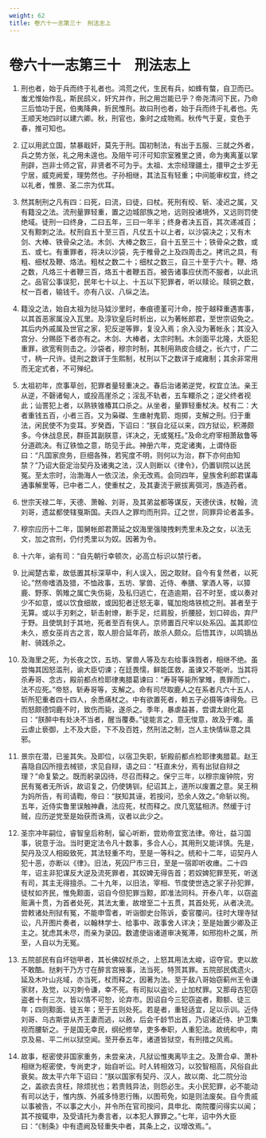 ```yaml
---
weight: 62
title: 卷六十一志第三十　刑法志上
---
```


# 卷六十一志第三十　刑法志上

1. <span id="卷六十一志第三十　刑法志上-1"></span>
刑也者，始于兵而终于礼者也。鸿荒之代，生民有兵，如蜂有螫，自卫而已。蚩尤惟始作乱，斯民鸱义，奸宄并作，刑之用岂能已乎？帝尧清问下民，乃命三后恤功于民，伯夷降典，折民惟刑。故曰刑也者，始于兵而终于礼者也。先王顺天地四时以建六卿。秋，刑官也，象时之成物焉。秋传气于夏，变色于春，推可知也。

2. <span id="卷六十一志第三十　刑法志上-2"></span>
辽以用武立国，禁暴戢奸，莫先于刑。国初制法，有出于五服、三就之外者，兵之势方张，礼之用未遑也。及阻午可汗可知宗室雅里之贤，命为夷离堇以掌刑辟，岂非士师之官，非贤者不可为乎。太祖、太宗经理疆土，擐甲之士岁无宁居，威克阙爱，理势然也。子孙相继，其法互有轻重；中间能审权宜，终之以礼者，惟景、圣二宗为优耳。

3. <span id="卷六十一志第三十　刑法志上-3"></span>
然其制刑之凡有四：曰死，曰流，曰徒，曰杖。死刑有绞、斩、凌迟之属，又有籍没之法。流刑量罪轻重，置之边城部族之地，远则投诸境外，又远则罚使绝域。徒刑一曰终身，二曰五年，三曰一年半；终身者决五百，其次递减百；又有黥刺之法。杖刑自五十至三百，凡仗五十以上者，以沙袋决之；又有木剑、大棒、铁骨朵之法。木剑、大棒之数三，自十五至三十；铁骨朵之数，或五、或七。有重罪者，将决以沙袋，先于椎骨之上及四周击之。拷讯之具，有粗、细杖及鞭、烙法。粗杖之数二十；细杖之数三，自三十至于六十。鞭、烙之数，凡烙三十者鞭三百，烙五十者鞭五百。被告诸事应伏而不服者，以此讯之。品官公事误犯，民年七十以上、十五以下犯罪者，听以赎论。赎铜之数，杖一百者，输钱千。亦有八议、八纵之法。

4. <span id="卷六十一志第三十　刑法志上-4"></span>
籍没之法，始自太祖为挞马狘沙里时，奉痕德堇可汁命，按于越释重遇害事，以其首恶家属没入瓦里。及淳钦皇后时析出，以为著帐郎君，至世宗诏免之。其后内外戚属及世官之家，犯反逆等罪，复没入焉；余入没为著帐永；其没入宫分、分赐臣下者亦有之。木剑、大棒者，太宗时制。木剑面平北隆，大臣犯重罪，欲宽宥则击之。沙袋者，穆宗时制，其制用熟皮合缝之，长六寸，广二寸，柄一尺许。徒刑之数详于生熙制，杖刑以下之数详于咸雍制；其余非常用而无定式者，不可殚纪。

5. <span id="卷六十一志第三十　刑法志上-5"></span>
太祖初年，庶事草创，犯罪者量轻重决之。春后治诸弟逆党，权宜立法。亲王从逆，不磬诸甸人，或投高崖杀之；淫乱不轨者，五车轘杀之；逆父终者视此；讪詈犯上者，以熟铁锥椿其口杀之。从坐者，量罪轻重杖决。杖有二：大者重钱五百，小者三百。又为枭磔、生瘗射鬼箭、炮掷，支解之刑。归于重法，闲民使不为变耳。岁癸酉，下诏曰：“朕自北征以来，四方狱讼，积滞颇多。今休战息民，群臣其副朕意，详决之，无或冤枉。”及命北府宰相萧敌鲁等分道疏决。有辽铁恤之意，昉见于此。神册六年，克定诸夷，上谓侍臣曰：“凡国家庶务，巨细各殊，若宪度不明，则何以为治，群下亦何由知禁？”乃诏大臣定治契丹及诸夷之法，汉人则断以《律令》，仍置钏院以达民冤。至太宗时，治渤海人一依汉法，余无改焉。会同四年，皇族舍利郎君谋毒通事解里等，已中者二人，使重杖之，及其妻流于厥拔离弭河，族造药者。

6. <span id="卷六十一志第三十　刑法志上-6"></span>
世宗天禄二年，天德、萧翰、刘哥，及其弟盆都等谋反，天德伏诛，杖翰，流刘哥，遗盆都使辖戛斯国。夫四人之罪均而刑异。辽之世，同罪异论者盖多。

7. <span id="卷六十一志第三十　刑法志上-7"></span>
穆宗应历十二年，国舅帐郎君萧延之奴海里强陵拽剌秃里未及之女，以法无文，加之宫刑，仍付秃里以为奴。因著为令。

8. <span id="卷六十一志第三十　刑法志上-8"></span>
十六年，谕有司：“自先朝行幸顿次，必高立标识以禁行者。

9. <span id="卷六十一志第三十　刑法志上-9"></span>
比闻楚古辈，故低置其标深草中，利人误入，因之取财。自今有复然者，以死论。”然帝嗜酒及猎，不恤政事，五坊、掌兽、近侍、奉膳、掌酒人等，以獐鹿、野豕、鹘雉之属亡失伤毙，及私归逃亡，在造逾期，召不时至，或以奏对少不如意，或以饮食细故，或因犯者迁怒无辜，辄加炮烙铁梳之刑。甚者至于无算。或以手刃剌之，斩击射燎，断手足，烂肩股，折腰胫，划口碎齿，弃尸于野。且使筑封于其地，死者至百有侠人。京师置百尺牢以处系囚。盖其即位未久，惑女巫肖古之言，取人胆合延年药，故杀人颇众。后悟其诈，以鸣镝丛射、骑践杀之。

10. <span id="卷六十一志第三十　刑法志上-10"></span>
及海里之死，为长夜之饮，五坊、掌兽人等及左右给事诛戮者，相继不绝。虽尝悔其因怒滥刑，谕大臣切谏；在廷畏懦，鲜能匡救，虽谏又不能听。当其将杀寿哥、念古，殿前都点检耶律夷腊葛谏曰：“寿哥等毙所掌雉，畏罪而亡，法不应死。”帝怒，斩寿哥等，支解之。命有司尽取鹿人之在系者凡六十五人，斩所犯重者四十四人，余悉痛杖之。中有欲置死者，赖五子必摄等谏得免。已而怒颇德饲鹿不时，致伤而毙，遂杀之。季年，暴虐益甚，尝谓太尉化葛曰：“朕醉中有处决不当者，醒当覆奏。”徒能言之，意无悛意，故及于难。虽云虐止亵御，上不及大臣，下不及百姓，然刑法之制，岂人主快情纵意之具邪。

11. <span id="卷六十一志第三十　刑法志上-11"></span>
景宗在潜，已鉴其失。及即位，以宿卫失职，斩殿前都点检耶律夷腊葛。赵王喜隐自囚所擅去械锁，求见自辩，语之曰：“枉直未分，焉有出狱自辩之理？”命复絷之。既而躬录囚待，尽召而释之。保宁三年，以穆宗废钟院，穷民有冤者无所诉，故诏复之，仍使铸钏，纪诏其上，道所以废置之意。吴王稍为妈所告，有司请鞫，帝曰：“朕知其诬，若按问，恐余人效之。”命斩以徇。五年，近侍实鲁里误触神纛，法应死，杖而释之。庶几宽猛相济。然缓于讨贼，应历逆党至是始获而诛焉，议者以此少之。

12. <span id="卷六十一志第三十　刑法志上-12"></span>
圣宗冲年嗣位，睿智皇后称制，留心听断，尝劝帝宜宽法律。帝壮，益习国事，锐意于治。当时更定法令凡十数事，多合人心，其用刑又能详慎。先是，契丹及汉人相殴致死，其法轻重不均，至是一等科之。统和十二年，诏契丹人犯十恶，亦断以《律》。旧法，死囚尸市三日，至是一宿即听收瘗。二十四年，诏主非犯谋反大逆及流死罪者，其奴婢无得告首；若奴婢犯罪至死，听送有司，其主无得擅杀。二十九年，以旧法，宰相、节度使世选之家子孙犯罪，徒杖如齐民，惟免黥面，诏自今但犯罪当黥，即准法同科。开泰八年，以窃盗赃满十贯，为首者处死，其法太重，故增至二十五贯，其首处死，从者决流。尝敕诸处刑狱有冤，不能申雪者，听诣御史台陈诉，委官覆问。往时大理寺狱讼，凡开图片奏者，以翰林学士、给事中、政事舍人详决；至是始置少卿及正主之。犹虑其未尽，而亲为录囚。数遣使诣诸道审决冤滞，如邢抱朴之属，所至，人自以为无冤。

13. <span id="卷六十一志第三十　刑法志上-13"></span>
五院部民有自坏铠甲者，其长佛奴杖杀之，上怒其用法太峻，诏夺官。吏以故不敢酷。挞剌干乃方寸在醉言宫掖事，法当死，特贳其罪。五院部民偶遗火，延及木叶山兆域，亦当死，杖而释之，因著为法。至于敌八哥始窃蓟州王令谦家财，及觉，以刃刺令谦，幸不死。有司拟以盗论，止加杖罪。又那母古犯窃盗者十有三次，皆以情不可恕，论弃市。因诏自今三犯窃盗者，黥额、徒三年；四则黥面、徒五年；至于五则处死。若是者，重轻适宜，足以示训。近侍刘哥、乌古斯尝从齐王妻而逃，以赦，后会千龄节出首，乃诏诸近侍、护卫集视而腰斩之。于是国无幸民，纲纪修举，吏多奉职，人重犯法。故统和中，南京及易、平二州以狱空闻。至开泰五年，诸道皆狱空，有刑措之风焉。

14. <span id="卷六十一志第三十　刑法志上-14"></span>
故事，枢密使非国家重务，未尝亲决，凡狱讼惟夷离毕主之。及萧合卓、萧朴相继为枢密使，专尚吏才，始自听讼。时人转相效习，以狡智相高，风俗自此衰矣。故太平六年下诏曰：“朕以国家有契丹、汉人，故以南、北二院分治之，盖欲去贪枉，除烦扰也；若贵贱异法，则怨必生。夫小民犯罪，必不能动有司以达于，惟内族、外戚多恃恩行贿，以图苟免，如是则法废矣。自今贵戚以事被告，不以事之大小，并令所在官司按问，具申北、南院覆问得实以闻；其不按辄申，及受请托为奏言者，以本犯人罪罪之。”七年，诏中外大臣曰：“《制条》中有遗阙及轻重失中者，其条上之，议增改焉。”。
